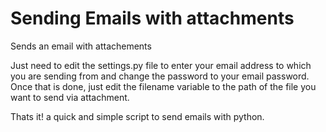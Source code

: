 # Sending Emails with attachments
Sends an email with attachements

Just need to edit the settings.py file to enter your email address to which you are sending from and change the password to your email password. Once that is done, just edit the filename variable to the path of the file you want to send via attachment.

Thats it! a quick and simple script to send emails with python.
